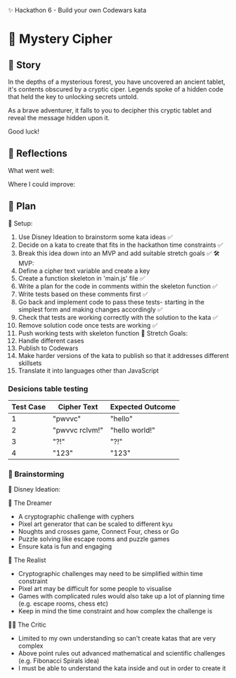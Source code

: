 ✨ Hackathon 6 - Build your own Codewars kata

# 📜 Mystery Cipher

## 📖 Story

In the depths of a mysterious forest, you have uncovered an ancient tablet, it's contents obscured by a cryptic ciper. Legends spoke of a hidden code that held the key to unlocking secrets untold.

As a brave adventurer, it falls to you to decipher this cryptic tablet and reveal the message hidden upon it.

Good luck!

## 💭 Reflections

What went well:

Where I could improve:

## 📝 Plan

🏁 Setup:

1. Use Disney Ideation to brainstorm some kata ideas ✅
2. Decide on a kata to create that fits in the hackathon time constraints ✅
3. Break this idea down into an MVP and add suitable stretch goals ✅
   🛠️ MVP:
4. Define a cipher text variable and create a key
5. Create a function skeleton in 'main.js' file ✅
6. Write a plan for the code in comments within the skeleton function ✅
7. Write tests based on these comments first ✅
8. Go back and implement code to pass these tests- starting in the simplest form and making changes accordingly ✅
9. Check that tests are working correctly with the solution to the kata ✅
10. Remove solution code once tests are working ✅
11. Push working tests with skeleton function
    🚀 Stretch Goals:
12. Handle different cases
13. Publish to Codewars
14. Make harder versions of the kata to publish so that it addresses different skillsets
15. Translate it into languages other than JavaScript

### Desicions table testing

| Test Case | Cipher Text    | Expected Outcome |
| --------- | -------------- | ---------------- |
| 1         | "pwvvc"        | "hello"          |
| 2         | "pwvvc rclvm!" | "hello world!"   |
| 3         | "?!"           | "?!"             |
| 4         | "123"          | "123"            |

### 🧠 Brainstorming

🏰 Disney Ideation:

🌟 The Dreamer

- A cryptographic challenge with cyphers
- Pixel art generator that can be scaled to different kyu
- Noughts and crosses game, Connect Four, chess or Go
- Puzzle solving like escape rooms and puzzle games
- Ensure kata is fun and engaging

🤔 The Realist

- Cryptographic challenges may need to be simplified within time constraint
- Pixel art may be difficult for some people to visualise
- Games with complicated rules would also take up a lot of planning time (e.g. escape rooms, chess etc)
- Keep in mind the time constraint and how complex the challenge is

🕵️‍♂️ The Critic

- Limited to my own understanding so can't create katas that are very complex
- Above point rules out advanced mathematical and scientific challenges (e.g. Fibonacci Spirals idea)
- I must be able to understand the kata inside and out in order to create it
